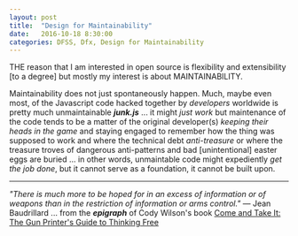 ```yaml
---
layout: post
title:  "Design for Maintainability"
date:   2016-10-18 8:30:00
categories: DFSS, Dfx, Design for Maintainability
---
```

THE reason that I am interested in open source is flexibility and extensibility [to a degree] but mostly my interest is about MAINTAINABILITY.  

Maintainability does not just spontaneously happen.  Much, maybe even most, of the Javascript code hacked together by *developers* worldwide is pretty much unmaintainable ***junk.js*** ... it might *just work* but maintenance of the code tends to be a matter of the original developer(s) *keeping their heads in the game* and staying engaged to remember how the thing was supposed to work and where the technical debt *anti-treasure* or where the treasure troves of dangerous anti-patterns and bad [unintentional] easter eggs are buried ... in other words, unmaintable code might expediently *get the job done*, but it cannot serve as a foundation, it cannot be built upon.

---

*"There is much more to be hoped for in an excess of information or of weapons than in the restriction of information or arms control."* — Jean Baudrillard ... from the ***epigraph*** of Cody Wilson's book [Come and Take It: The Gun Printer's Guide to Thinking Free](https://www.amazon.com/Come-Take-Printers-Guide-Thinking-ebook/dp/B01CO34MBI/)
